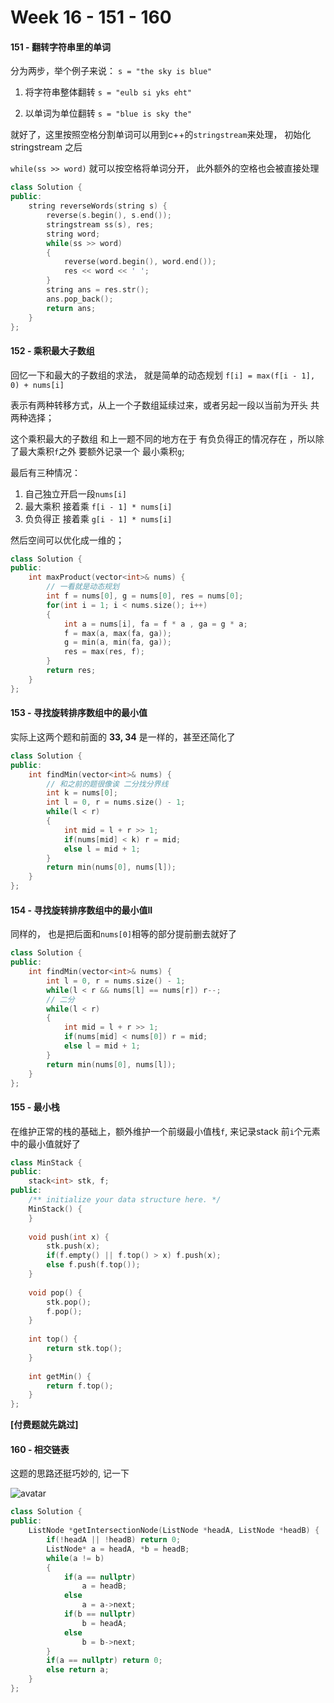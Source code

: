 <!--
 * @Description: 
 * @Versions: 
 * @Author: Vernon Cui
 * @Github: https://github.com/vernon97
 * @Date: 2020-12-30 21:17:53
 * @LastEditors: Vernon Cui
 * @LastEditTime: 2021-01-03 04:03:11
 * @FilePath: /.leetcode/Users/vernon/Leetcode-notes/week16.md
-->
# Week 16 - 151 - 160

#### 151 - 翻转字符串里的单词

分为两步，举个例子来说：
`s = "the sky is blue"`

1. 将字符串整体翻转
`s = "eulb si yks eht"`

2. 以单词为单位翻转
`s = "blue is sky the"`

就好了，这里按照空格分割单词可以用到c++的`stringstream`来处理， 初始化stringstream 之后

`while(ss >> word)` 就可以按空格将单词分开， 此外额外的空格也会被直接处理

```cpp
class Solution {
public:
    string reverseWords(string s) {
        reverse(s.begin(), s.end());
        stringstream ss(s), res;
        string word;
        while(ss >> word)
        {
            reverse(word.begin(), word.end());
            res << word << ' ';
        }
        string ans = res.str();
        ans.pop_back();
        return ans;
    }
};
```

#### 152 - 乘积最大子数组

回忆一下和最大的子数组的求法， 就是简单的动态规划
`f[i] = max(f[i - 1], 0) + nums[i]` 

表示有两种转移方式，从上一个子数组延续过来，或者另起一段以当前为开头 共两种选择；

这个乘积最大的子数组 和上一题不同的地方在于 有负负得正的情况存在
，所以除了最大乘积`f`之外 要额外记录一个 最小乘积`g`;

最后有三种情况：

1. 自己独立开启一段`nums[i]`
2. 最大乘积 接着乘 `f[i - 1] * nums[i]`
3. 负负得正 接着乘 `g[i - 1] * nums[i]`

然后空间可以优化成一维的；

```cpp
class Solution {
public:
    int maxProduct(vector<int>& nums) {
        // 一看就是动态规划
        int f = nums[0], g = nums[0], res = nums[0];
        for(int i = 1; i < nums.size(); i++)
        {
            int a = nums[i], fa = f * a , ga = g * a;
            f = max(a, max(fa, ga));
            g = min(a, min(fa, ga));
            res = max(res, f);
        }
        return res;
    }
};
```

#### 153 - 寻找旋转排序数组中的最小值

实际上这两个题和前面的 **33, 34** 是一样的，甚至还简化了

```cpp
class Solution {
public:
    int findMin(vector<int>& nums) {
        // 和之前的题很像诶 二分找分界线 
        int k = nums[0];
        int l = 0, r = nums.size() - 1;
        while(l < r)
        {
            int mid = l + r >> 1;
            if(nums[mid] < k) r = mid;
            else l = mid + 1;
        }
        return min(nums[0], nums[l]);
    }
};
```

#### 154 - 寻找旋转排序数组中的最小值II

同样的， 也是把后面和`nums[0]`相等的部分提前删去就好了

```cpp
class Solution {
public:
    int findMin(vector<int>& nums) {
        int l = 0, r = nums.size() - 1;
        while(l < r && nums[l] == nums[r]) r--;
        // 二分
        while(l < r)
        {
            int mid = l + r >> 1;
            if(nums[mid] < nums[0]) r = mid;
            else l = mid + 1;
        }
        return min(nums[0], nums[l]);
    }
};
```

#### 155 - 最小栈

在维护正常的栈的基础上，额外维护一个前缀最小值栈`f`, 来记录stack 前`i`个元素中的最小值就好了


```cpp
class MinStack {
public:
    stack<int> stk, f;
public:
    /** initialize your data structure here. */
    MinStack() {
    }
    
    void push(int x) {
        stk.push(x);
        if(f.empty() || f.top() > x) f.push(x);
        else f.push(f.top());
    }
    
    void pop() {
        stk.pop();
        f.pop();
    }
    
    int top() {
        return stk.top();
    }
    
    int getMin() {
        return f.top();
    }
};
```

**[付费题就先跳过]**

#### 160 - 相交链表

这题的思路还挺巧妙的, 记一下

![avatar](../figs/32.jpeg)

```cpp
class Solution {
public:
    ListNode *getIntersectionNode(ListNode *headA, ListNode *headB) {
        if(!headA || !headB) return 0;
        ListNode* a = headA, *b = headB;
        while(a != b)
        {
            if(a == nullptr)
                a = headB;
            else
                a = a->next;
            if(b == nullptr)
                b = headA;
            else
                b = b->next;
        }
        if(a == nullptr) return 0;
        else return a;
    }
};
```
